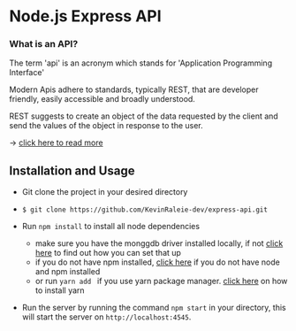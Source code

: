 # Node.js Express API

### What is an API?

The term 'api' is an acronym which stands for 'Application Programming Interface'

Modern Apis adhere to standards, typically REST, that are developer friendly, easily accessible and broadly understood.

REST suggests to create an object of the data requested by the client and send the values of the object in response to the user. 

 -> <a href="https://www.edureka.co/blog/what-is-rest-api/">click here to read more</a>

 ## Installation and Usage

 * Git clone the project in your desired directory
 *  `$ git clone https://github.com/KevinRaleie-dev/express-api.git`

 * Run `npm install` to install all node  dependencies 
    - make sure you have the monggdb driver installed locally, if not <a href="https://docs.mongodb.com/drivers/">click here</a> to find out how you can set that up
    - if you do not have npm installed, <a href="https://nodejs.org/en/">click here</a> if you do not have node and npm installed
    - or run `yarn add ` if you use yarn package manager.  <a href="https://yarnpkg.com/">click here</a> on how to install yarn

* Run the server by running the command `npm start` in your directory, this will start the server on `http://localhost:4545`. 







